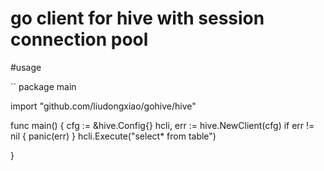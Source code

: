 # go client for hive with session connection pool 
#usage

``
package main

import "github.com/liudongxiao/gohive/hive"

func main() {
	cfg := &hive.Config{}
	hcli, err := hive.NewClient(cfg)
	if err != nil {
		panic(err)
	}
	hcli.Execute("select* from table")

}
```
